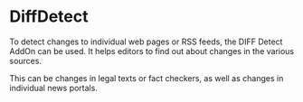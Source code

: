 # DiffDetect

To detect changes to individual web pages or RSS feeds, the DIFF Detect AddOn can be used. It helps editors to find out about changes in the various sources.

This can be changes in legal texts or fact checkers, as well as changes in individual news portals.
